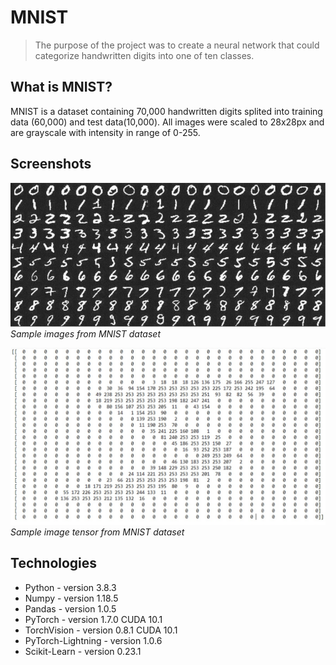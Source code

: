 # MNIST
> The purpose of the project was to create a neural network that could categorize handwritten digits into one of ten classes.

## What is MNIST?
MNIST is a dataset containing 70,000 handwritten digits splited into training data (60,000) and test data(10,000). All images were scaled to 28x28px and are grayscale with intensity in range of 0-255.

## Screenshots
![digits](./img/digits.JPG)
*Sample images from MNIST dataset*

![5](./img/5.jpg)
*Sample image tensor from MNIST dataset*
## Technologies
* Python - version 3.8.3
* Numpy - version 1.18.5
* Pandas - version 1.0.5
* PyTorch - version 1.7.0 CUDA 10.1
* TorchVision - version 0.8.1 CUDA 10.1
* PyTorch-Lightning - version 1.0.6
* Scikit-Learn - version 0.23.1

